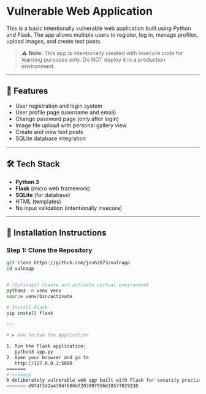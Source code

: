 # Vulnerable Web Application

This is a basic intentionally vulnerable web application built using Python and Flask. The app allows multiple users to register, log in, manage profiles, upload images, and create text posts.

> ⚠️ **Note:** This app is intentionally created with insecure code for learning purposes only. Do NOT deploy it in a production environment.

---

## 🚀 Features

- User registration and login system
- User profile page (username and email)
- Change password page (only after login)
- Image file upload with personal gallery view
- Create and view text posts
- SQLite database integration

---

## 🛠 Tech Stack

- **Python 3**
- **Flask** (micro web framework)
- **SQLite** (for database)
- HTML (templates)
- No input validation (intentionally insecure)

---

## 🔧 Installation Instructions

### Step 1: Clone the Repository

```bash
git clone https://github.com/josh2073/vulnapp
cd vulnapp


# (Optional) Create and activate virtual environment
python3 -m venv venv
source venv/bin/activate

# Install Flask
pip install flask

---

# ▶️ How to Run the Application

1. Run the Flask application:
   python3 app.py
2. Open your browser and go to
   http://127.0.0.1:5000
=======
# vulnapp
A deliberately vulnerable web app built with Flask for security practice.
>>>>>>> d974f2d2a4384f686bf203097956618577829230
